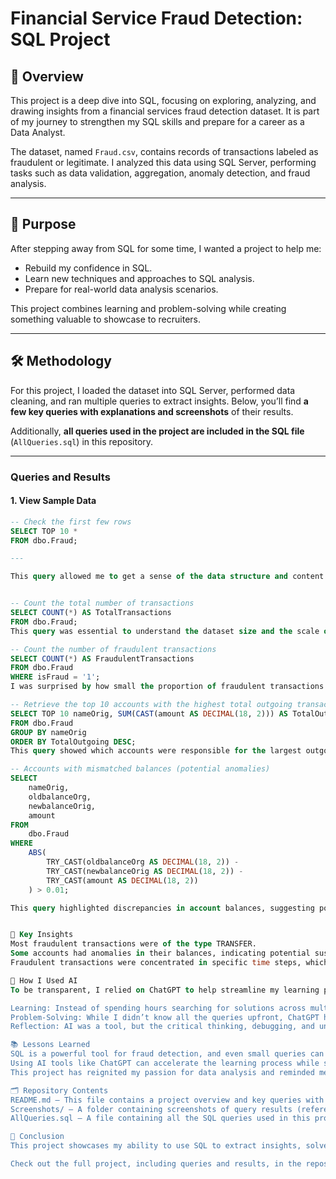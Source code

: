 # Financial Service Fraud Detection: SQL Project  

## 📖 Overview  
This project is a deep dive into SQL, focusing on exploring, analyzing, and drawing insights from a financial services fraud detection dataset. It is part of my journey to strengthen my SQL skills and prepare for a career as a Data Analyst.  

The dataset, named `Fraud.csv`, contains records of transactions labeled as fraudulent or legitimate. I analyzed this data using SQL Server, performing tasks such as data validation, aggregation, anomaly detection, and fraud analysis.  

---

## 🚀 Purpose  
After stepping away from SQL for some time, I wanted a project to help me:  
- Rebuild my confidence in SQL.  
- Learn new techniques and approaches to SQL analysis.  
- Prepare for real-world data analysis scenarios.  

This project combines learning and problem-solving while creating something valuable to showcase to recruiters.

---

## 🛠 Methodology  
For this project, I loaded the dataset into SQL Server, performed data cleaning, and ran multiple queries to extract insights. Below, you’ll find **a few key queries with explanations and screenshots** of their results.  

Additionally, **all queries used in the project are included in the SQL file** (`AllQueries.sql`) in this repository.  

---

### **Queries and Results**  

#### **1. View Sample Data**  
```sql
-- Check the first few rows
SELECT TOP 10 * 
FROM dbo.Fraud;

---

This query allowed me to get a sense of the data structure and content.


-- Count the total number of transactions
SELECT COUNT(*) AS TotalTransactions 
FROM dbo.Fraud;
This query was essential to understand the dataset size and the scale of analysis required.

-- Count the number of fraudulent transactions
SELECT COUNT(*) AS FraudulentTransactions 
FROM dbo.Fraud
WHERE isFraud = '1';
I was surprised by how small the proportion of fraudulent transactions was. This query provided a good starting point for further analysis.

-- Retrieve the top 10 accounts with the highest total outgoing transaction amount
SELECT TOP 10 nameOrig, SUM(CAST(amount AS DECIMAL(18, 2))) AS TotalOutgoing
FROM dbo.Fraud
GROUP BY nameOrig
ORDER BY TotalOutgoing DESC;
This query showed which accounts were responsible for the largest outgoing transactions, helping to identify potentially suspicious activity.

-- Accounts with mismatched balances (potential anomalies)
SELECT 
    nameOrig, 
    oldbalanceOrg, 
    newbalanceOrig, 
    amount
FROM 
    dbo.Fraud
WHERE 
    ABS(
        TRY_CAST(oldbalanceOrg AS DECIMAL(18, 2)) - 
        TRY_CAST(newbalanceOrig AS DECIMAL(18, 2)) - 
        TRY_CAST(amount AS DECIMAL(18, 2))
    ) > 0.01;

This query highlighted discrepancies in account balances, suggesting potential errors or fraudulent behavior.


🌟 Key Insights
Most fraudulent transactions were of the type TRANSFER.
Some accounts had anomalies in their balances, indicating potential suspicious activity.
Fraudulent transactions were concentrated in specific time steps, which could help in fraud prevention strategies.

🤖 How I Used AI
To be transparent, I relied on ChatGPT to help streamline my learning process and queries. Here's how AI contributed:

Learning: Instead of spending hours searching for solutions across multiple platforms, I used ChatGPT to clarify concepts, troubleshoot errors, and guide me through best practices.
Problem-Solving: While I didn’t know all the queries upfront, ChatGPT helped me think through problems logically and write optimized SQL code.
Reflection: AI was a tool, but the critical thinking, debugging, and understanding were entirely mine. This project proved that I am an adaptable and resourceful problem-solver.

📚 Lessons Learned
SQL is a powerful tool for fraud detection, and even small queries can uncover big insights.
Using AI tools like ChatGPT can accelerate the learning process while still requiring critical thinking and effort.
This project has reignited my passion for data analysis and reminded me of my ability to tackle complex problems.

🗂 Repository Contents
README.md – This file contains a project overview and key queries with explanations.
Screenshots/ – A folder containing screenshots of query results (referenced above).
AllQueries.sql – A file containing all the SQL queries used in this project.

🔗 Conclusion
This project showcases my ability to use SQL to extract insights, solve problems, and document findings in a professional manner. While I relied on AI to enhance my learning, I combined this guidance with critical thinking to complete the project independently.

Check out the full project, including queries and results, in the repository.


